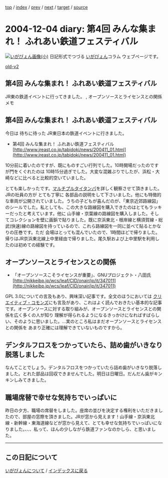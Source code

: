 [top](https://igapyon.github.io/diary/) 
 / [index](https://igapyon.github.io/diary/2004/index.html) 
 / [prev](https://igapyon.github.io/diary/2004/ig041207.html) 
 / [next](https://igapyon.github.io/diary/2004/ig041201.html) 
 / [target](https://igapyon.github.io/diary/2004/ig041204.html) 
 / [source](https://github.com/igapyon/diary/blob/gh-pages/2004/ig041204.html.src.md) 

2004-12-04 diary: 第4回 みんな集まれ！ ふれあい鉄道フェスティバル
=====================================================================================================
[![いがぴょん画像(小)](https://igapyon.github.io/diary/images/iga200306s.jpg "いがぴょん")](https://igapyon.github.io/diary/memo/memoigapyon.html) 日記形式でつづる [いがぴょん](https://igapyon.github.io/diary/memo/memoigapyon.html)コラム ウェブページです。

[old-v2](ig041204-orig.html)

## 第4回 みんな集まれ！ ふれあい鉄道フェスティバル

JR東の鉄道イベントに行ってきました。 , オープンソースとライセンスとの関係メモ


## 第4回 みんな集まれ！ ふれあい鉄道フェスティバル

今日は 待ちに待った JR東日本の鉄道イベントに行きました。

* 第4回 みんな集まれ！ ふれあい鉄道フェスティバル
  [http://www.jreast.co.jp/tabidoki/news/200411_01.html](http://www.jreast.co.jp/tabidoki/news/200411_01.html)

10分前に着いたのですが、既にものすごい行列でした。10時開場だったのですが門をくぐれたのは 10時15分過ぎでした。大変な混雑ぶりでしたが、浜松・大崎などに比べると比較的空いていました。

とても楽しかったです。[マルチプルタイタンパ](http://www.mitsui-tr.co.jp/goods/hosen/hosen.htm)を詳しく観察させて頂きました。JRの社員の方が とても丁寧に 各部品の説明をして下さいました。他にも特徴的な車両が公開されていました。うちの子どもが喜んだのが、「東京近郊路線図」のシールでした。私としても、この大きな路線図を購入できたのはとてもラッキーだったと考えています。他に 山手線・京葉線の路線図を購入しました。そしてコレクションを壁に画鋲で貼りました。既に京浜東北・根岸線と横須賀線・総武(快速)線の路線図を持っているので、これら路線図を一同に並べて貼るとかなりの圧巻です。ただ 会場はとっても混んでいたので、1時間ほどで帰りました。帰りはJR京浜東北線上中里経由で帰りました。尾久駅および上中里駅を利用したのは初めての経験です。

## オープンソースとライセンスとの関係

* 「オープンソースこそライセンスが重要」、GNUプロジェクト・八田氏
  [http://nikkeibp.jp/wcs/leaf/CID/onair/jp/it/347011](http://nikkeibp.jp/wcs/leaf/CID/onair/jp/it/347011)

GPL 3.0についての言及もあり、興味深い記事です。全文のほうにおいては [クリエイティブ・コモンズ](http://www.creativecommons.jp/)にも言及があり、これはよく読んでおきたい基本的な記事です。オープンソースに対する取り組みが、オープンソースとライセンスとの関係を広く多くの人が知り 理解が得られるようになるきっかけになればすばらしい、そのように思いました。…実のところ私はまだオープンソースとライセンスとの関係を あまり正確には理解できていないものですから。

## デンタルフロスをつかっていたら、詰め歯がいきなり脱落しました

なんてことでしょう。デンタルフロスをつかっていたら詰め歯がいきなり脱落しました。とれた部品は回収できませんでした。明日は日曜日。だんだん歯がキンキンしみてきました。

## 職場席替で幸せな気持ちでいっぱいに

昨日の夕方、職場の席替をしました。座席の並びを決定する権利をいただきましたので、部屋の窓際を頂きました。JRが窓から見えます！山手線・京浜東北線・新幹線・東海道線などが窓から見えて、とても幸せな気持ちでいっぱいになりました。、、、私って、ほんの少しながら鉄道ファンなのかしら、と思いました。

----------------------------------------------------------------------------------------------------

## この日記について
[いがぴょんについて](https://igapyon.github.io/diary/memo/memoigapyon.html) / [インデックスに戻る](https://igapyon.github.io/diary/idxall.html)
